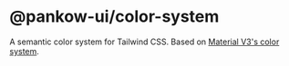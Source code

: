 # @pankow-ui/color-system

A semantic color system for Tailwind CSS. Based on [Material V3's
color system](https://m3.material.io/styles/color/the-color-system).
